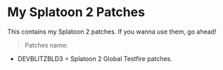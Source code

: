 # My Splatoon 2 Patches 
This contains my Splatoon 2 patches. If you wanna use them, go ahead!

> Patches name:
- DEVBLITZBLD3 = Splatoon 2 Global Testfire patches.
